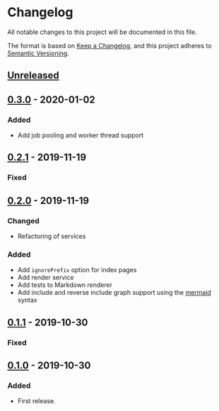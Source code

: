 # Changelog

All notable changes to this project will be documented in this file.

The format is based on [Keep a Changelog](https://keepachangelog.com/en/1.0.0/),
and this project adheres to [Semantic Versioning](https://semver.org/spec/v2.0.0.html).

## [Unreleased]

## [0.3.0] - 2020-01-02

### Added

- Add job pooling and worker thread support

## [0.2.1] - 2019-11-19

### Fixed

## [0.2.0] - 2019-11-19

### Changed

- Refactoring of services

### Added

- Add `ignorePrefix` option for index pages
- Add render service
- Add tests to Markdown renderer
- Add include and reverse include graph support using the [mermaid](https://mermaidjs.github.io/#/?id=mermaid) syntax

## [0.1.1] - 2019-10-30

### Fixed

## [0.1.0] - 2019-10-30

### Added

- First release.

[unreleased]: https://github.com/fredericbonnet/seaborg/compare/v0.3.0...HEAD
[0.3.0]: https://github.com/fredericbonnet/seaborg/compare/v0.2.1...v0.3.0
[0.2.1]: https://github.com/fredericbonnet/seaborg/compare/v0.2.0...v0.2.1
[0.2.0]: https://github.com/fredericbonnet/seaborg/compare/v0.1.1...v0.2.0
[0.1.1]: https://github.com/fredericbonnet/seaborg/compare/v0.1.0...v0.1.1
[0.1.0]: https://github.com/fredericbonnet/seaborg/releases/tag/v0.1.0
